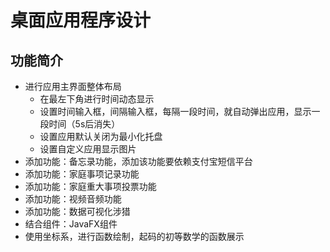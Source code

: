 # 桌面应用程序设计
## 功能简介
+ 进行应用主界面整体布局
  + 在最左下角进行时间动态显示
  + 设置时间输入框，间隔输入框，每隔一段时间，就自动弹出应用，显示一段时间（5s后消失）
  + 设置应用默认关闭为最小化托盘
  + 设置自定义应用显示图片
+ 添加功能：备忘录功能，添加该功能要依赖支付宝短信平台
+ 添加功能：家庭事项记录功能
+ 添加功能：家庭重大事项投票功能
+ 添加功能：视频音频功能
+ 添加功能：数据可视化涉猎
+ 结合组件：JavaFX组件
+ 使用坐标系，进行函数绘制，起码的初等数学的函数展示